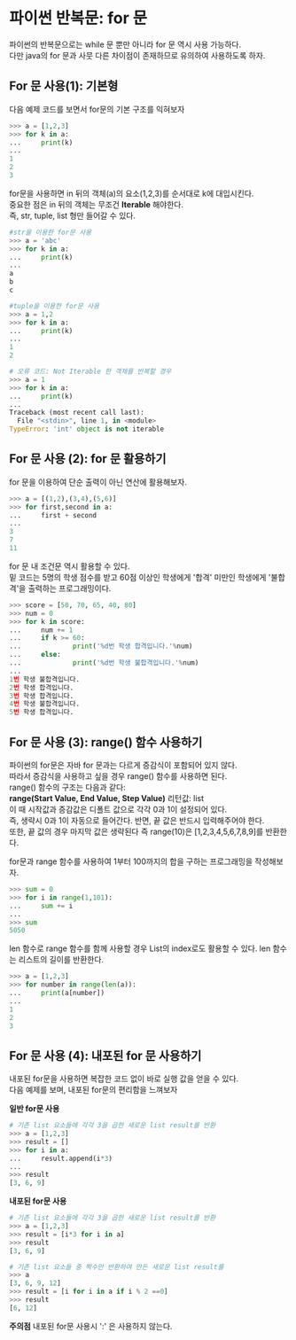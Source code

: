 파이썬 반복문: for 문
==================
파이썬의 반복문으로는 while 문 뿐만 아니라 for 문 역시 사용 가능하다.  
다만 java의 for 문과 사뭇 다른 차이점이 존재하므로 유의하여 사용하도록 하자.  

For 문 사용(1): 기본형
--------------------
다음 예제 코드를 보면서 for문의 기본 구조를 익혀보자

```python
>>> a = [1,2,3]
>>> for k in a:
...     print(k)
... 
1
2
3
```

for문을 사용하면 in 뒤의 객체(a)의 요소(1,2,3)를 순서대로 k에 대입시킨다.  
중요한 점은 in 뒤의 객체는 무조건 **Iterable** 해야한다.  
즉, str, tuple, list 형만 들어갈 수 있다.

```python
#str을 이용한 for문 사용
>>> a = 'abc'
>>> for k in a:
...     print(k)
... 
a
b
c

#tuple을 이용한 for문 사용
>>> a = 1,2
>>> for k in a:
...     print(k)
... 
1
2

# 오류 코드: Not Iterable 한 객체를 반복할 경우
>>> a = 1
>>> for k in a:
...     print(k)
... 
Traceback (most recent call last):
  File "<stdin>", line 1, in <module>
TypeError: 'int' object is not iterable
```

For 문 사용 (2): for 문 활용하기
--------------
for 문을 이용하여 단순 출력이 아닌 연산에 활용해보자.  

```python
>>> a = [(1,2),(3,4),(5,6)]
>>> for first,second in a:
...     first + second
... 
3
7
11
```

for 문 내 조건문 역시 활용할 수 있다.  
밑 코드는 5명의 학생 점수를 받고 60점 이상인 학생에게 '합격' 미만인 학생에게 '불합격'을 출력하는 프로그래밍이다.

```python
>>> score = [50, 70, 65, 40, 80]
>>> num = 0
>>> for k in score:
...     num += 1
...     if k >= 60:
...             print('%d번 학생 합격입니다.'%num)
...     else:
...             print('%d번 학생 불합격입니다.'%num)
... 
1번 학생 불합격입니다.
2번 학생 합격입니다.
3번 학생 합격입니다.
4번 학생 불합격입니다.
5번 학생 합격입니다.
```

For 문 사용 (3): range() 함수 사용하기
---------------------
파이썬의 for문은 자바 for 문과는 다르게 증감식이 포함되어 있지 않다.  
따라서 증감식을 사용하고 싶을 경우 range() 함수를 사용하면 된다.  
range() 함수의 구조는 다음과 같다:  
**range(Start Value, End Value, Step Value)**
리턴값: list  
이 때 시작값과 증감값은 디폴트 값으로 각각 0과 1이 설정되어 있다.  
즉, 생략시 0과 1이 자동으로 들어간다. 반면, 끝 값은 반드시 입력해주어야 한다.  
또한, 끝 값의 경우 마지막 값은 생략된다 즉 range(10)은 [1,2,3,4,5,6,7,8,9]를 반환한다.  

for문과 range 함수를 사용하여 1부터 100까지의 합을 구하는 프로그래밍을 작성해보자.  
```python
>>> sum = 0
>>> for i in range(1,101):
...     sum += i
... 
>>> sum
5050
```

len 함수로 range 함수를 함께 사용할 경우 List의 index로도 활용할 수 있다.
len 함수는 리스트의 길이를 반환한다. 
```python
>>> a = [1,2,3]
>>> for number in range(len(a)):
...     print(a[number])
... 
1
2
3
```

For 문 사용 (4): 내포된 for 문 사용하기
-----------
내포된 for문을 사용하면 복잡한 코드 없이 바로 실행 값을 얻을 수 있다.  
다음 예제를 보며, 내포된 for문의 편리함을 느껴보자  

**일반 for문 사용**

```python
# 기존 list 요소들에 각각 3을 곱한 새로운 list result를 반환
>>> a = [1,2,3]
>>> result = []
>>> for i in a:
...     result.append(i*3)
...
>>> result
[3, 6, 9]
```

**내포된 for문 사용**


```python
# 기존 list 요소들에 각각 3을 곱한 새로운 list result를 반환
>>> a = [1,2,3]
>>> result = [i*3 for i in a]
>>> result
[3, 6, 9]

# 기존 list 요소들 중 짝수만 반환하여 만든 새로운 list result를 
>>> a
[3, 6, 9, 12]
>>> result = [i for i in a if i % 2 ==0]
>>> result
[6, 12]
```
**주의점**
내포된 for문 사용시 ':' 은 사용하지 않는다.
